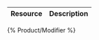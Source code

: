 <!--
@title Product Modifiers
@author Moltin Ltd
@description Modifiers allow you to create options for products, such as size, colour, etc.
@order 3.1.0
-->

Resource | Description
---------|------------
{% Product/Modifier %}